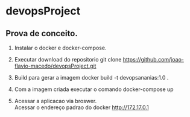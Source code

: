 # devopsProject

## Prova de conceito.

1. Instalar o docker e docker-compose.

2. Executar download do repositorio
  git clone https://github.com/joao-flavio-macedo/devopsProject.git

3. Build para gerar a imagem
  docker build -t devopsananias:1.0 .

4. Com a imagem criada executar o comando 
  docker-compose up
  
5. Acessar a aplicacao via broswer.  
  Acessar o endereço padrao do docker http://172.17.0.1
  
